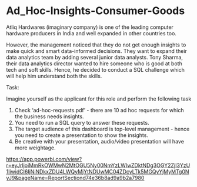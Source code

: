 # Ad_Hoc-Insights-Consumer-Goods
Atliq Hardwares (imaginary company) is one of the leading computer hardware producers in India and well expanded in other countries too.

However, the management noticed that they do not get enough insights to make quick and smart data-informed decisions. They want to expand their data analytics team by adding several junior data analysts. Tony Sharma, their data analytics director wanted to hire someone who is good at both tech and soft skills. Hence, he decided to conduct a SQL challenge which will help him understand both the skills.

Task:  

Imagine yourself as the applicant for this role and perform the following task

1.    Check ‘ad-hoc-requests.pdf’ - there are 10 ad hoc requests for which the business needs insights.
2.    You need to run a SQL query to answer these requests. 
3.    The target audience of this dashboard is top-level management - hence you need to create a presentation to show the insights.
4.    Be creative with your presentation, audio/video presentation will have more weightage.

https://app.powerbi.com/view?r=eyJrIjoiMmRkOWMwN2MtOGU5Ny00NmYzLWIwZDktNDg3OGY2ZjI3YzU1IiwidCI6IjNiNDkxZDU4LWQyMjYtNDUwMC04ZDcyLTk5MGQyYjMyMTg0NyJ9&pageName=ReportSectiond74e36b8ad9a9b2a7980
